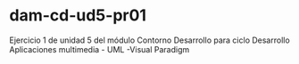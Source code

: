 # dam-cd-ud5-pr01
Ejercicio 1 de unidad 5 del módulo Contorno Desarrollo para ciclo Desarrollo Aplicaciones multimedia - UML -Visual Paradigm
